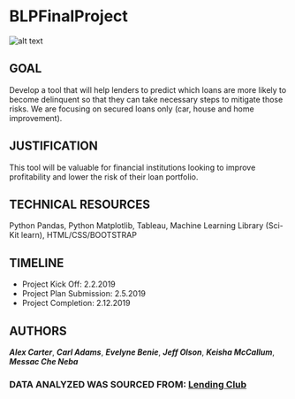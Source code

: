 # BLPFinalProject

![alt text](https://github.com/benieevelyne/BLPFinalProject/master/images/webpage.png)

## GOAL

Develop a tool that will help lenders to predict which loans are more likely to become delinquent so that they can take necessary steps to mitigate those risks. We are focusing on secured loans only (car, house and home improvement).


## JUSTIFICATION

This tool will be valuable for financial institutions looking to improve profitability and lower the risk of their loan portfolio.

## TECHNICAL RESOURCES

Python Pandas, Python Matplotlib, Tableau, Machine Learning Library (Sci-Kit learn), HTML/CSS/BOOTSTRAP

## TIMELINE

* Project Kick Off: 2.2.2019
* Project Plan Submission: 2.5.2019
* Project Completion: 2.12.2019

## AUTHORS

***Alex Carter***,
***Carl Adams***,
***Evelyne Benie***,
***Jeff Olson***,
***Keisha McCallum***,
***Messac Che Neba***


### DATA ANALYZED WAS SOURCED FROM: [Lending Club](https://www.lendingclub.com/info/download-data.action)

